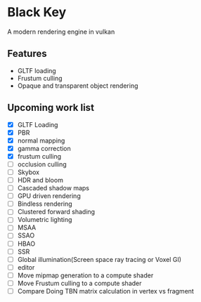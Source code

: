 # Black Key


A modern rendering engine in vulkan

## Features
* GLTF loading
* Frustum culling
* Opaque and transparent object rendering

##  Upcoming work list
* [x] GLTF Loading
* [x] PBR
* [x] normal mapping
* [x] gamma correction
* [x] frustum culling
* [ ] occlusion culling
* [ ] Skybox
* [ ] HDR and bloom
* [ ] Cascaded shadow maps
* [ ] GPU driven rendering
* [ ] Bindless rendering
* [ ] Clustered forward shading
* [ ] Volumetric lighting
* [ ] MSAA
* [ ] SSAO
* [ ] HBAO
* [ ] SSR
* [ ] Global illumination(Screen space ray tracing or Voxel GI)
* [ ] editor
* [ ] Move mipmap generation to a compute shader
* [ ] Move Frustum culling to a compute shader
* [ ] Compare Doing TBN matrix calculation in vertex vs fragment
